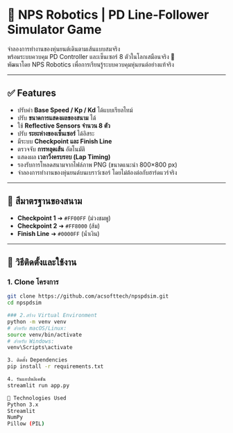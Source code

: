 # 🧠 NPS Robotics | PD Line-Follower Simulator Game

จำลองการทำงานของหุ่นยนต์เดินตามเส้นแบบสมจริง  
พร้อมระบบควบคุม PD Controller และเซ็นเซอร์ 8 ตัวในโลกเสมือนจริง 🎯  
พัฒนาโดย NPS Robotics เพื่อการเรียนรู้ระบบควบคุมหุ่นยนต์อย่างแท้จริง

---

## ✅ Features

- ปรับค่า **Base Speed / Kp / Kd** ได้แบบเรียลไทม์
- ปรับ **ขนาดการแสดงผลของสนาม** ได้
- ใช้ **Reflective Sensors จำนวน 8 ตัว**
- ปรับ **ระยะห่างของเซ็นเซอร์** ได้อิสระ
- มีระบบ **Checkpoint และ Finish Line**
- ตรวจจับ **การหลุดเส้น** อัตโนมัติ
- แสดงผล **เวลาวิ่งครบรอบ (Lap Timing)**
- รองรับการโหลดสนามจากไฟล์ภาพ PNG (ขนาดแนะนำ 800×800 px)
- จำลองการทำงานของหุ่นยนต์บนเบราว์เซอร์ โดยไม่ต้องต่อกับฮาร์ดแวร์จริง

---

## 🎯 สีมาตรฐานของสนาม

- **Checkpoint 1** ➜ `#FF00FF` (ม่วงชมพู)
- **Checkpoint 2** ➜ `#FF8000` (ส้ม)
- **Finish Line** ➜ `#0000FF` (น้ำเงิน)

---

## 🚀 วิธีติดตั้งและใช้งาน

### 1. Clone โครงการ
```bash
git clone https://github.com/acsofttech/npspdsim.git
cd npspdsim

### 2.สร้าง Virtual Environment
python -m venv venv
# สำหรับ macOS/Linux:
source venv/bin/activate
# สำหรับ Windows:
venv\Scripts\activate

3. ติดตั้ง Dependencies
pip install -r requirements.txt

4. รันแอปพลิเคชัน
streamlit run app.py

🧪 Technologies Used
Python 3.x
Streamlit
NumPy
Pillow (PIL)
